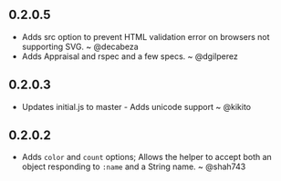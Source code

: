 ## 0.2.0.5

* Adds src option to prevent HTML validation error on browsers not supporting SVG. ~ @decabeza
* Adds Appraisal and rspec and a few specs. ~ @dgilperez

## 0.2.0.3

* Updates initial.js to master - Adds unicode support ~ @kikito

## 0.2.0.2

* Adds `color` and `count` options; Allows the helper to accept both an object responding to `:name` and a String name. ~ @shah743

